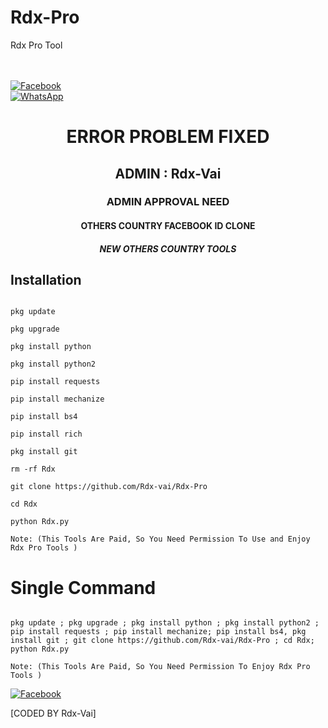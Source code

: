 # Rdx-Pro

Rdx Pro Tool

<b></b> </br> <br> [![Facebook](https://img.shields.io/badge/Facebook-RDX_Vai-blue?style=flat-square&logo=facebook)](https://www.facebook.com/Rdx.OFFICIALS)<br> [![WhatsApp](https://img.shields.io/badge/WhatsApp-Rdx_Vai-blue?style=flat-square&logo=WhatsApp)](https://chat.whatsapp.com/IulgtTY1ao6HeowtyCFEGJ)

<h1 align="center"> ERROR PROBLEM FIXED </h1>

<h2 align="center"> ADMIN : Rdx-Vai</h2>

<h3 align="center"> ADMIN APPROVAL NEED</h3>

<h4 align="center"> OTHERS COUNTRY FACEBOOK ID CLONE</h4>

<h5 align="center"> NEW OTHERS COUNTRY TOOLS</h5>

## <b>Installation</b>

```

pkg update

pkg upgrade

pkg install python

pkg install python2

pip install requests

pip install mechanize

pip install bs4

pip install rich

pkg install git

rm -rf Rdx

git clone https://github.com/Rdx-vai/Rdx-Pro

cd Rdx

python Rdx.py

Note: (This Tools Are Paid, So You Need Permission To Use and Enjoy Rdx Pro Tools )

```

# Single Command 

```

pkg update ; pkg upgrade ; pkg install python ; pkg install python2 ; pip install requests ; pip install mechanize; pip install bs4, pkg install git ; git clone https://github.com/Rdx-vai/Rdx-Pro ; cd Rdx; python Rdx.py

Note: (This Tools Are Paid, So You Need Permission To Enjoy Rdx Pro Tools )

```

[![Facebook](https://img.shields.io/badge/Facebook-Rdx_Vai-blue?style=flat-square&logo=facebook)](https://www.facebook.com/eta.kuno.kotha.holo)</br>

[CODED BY Rdx-Vai]

